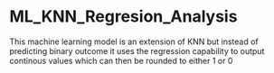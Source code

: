 # ML_KNN_Regresion_Analysis
This machine learning model is an extension of KNN but instead of predicting binary outcome it uses the regression capability to output continous values which can then be rounded to either 1 or 0

